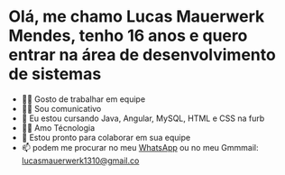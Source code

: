 <h1> Olá, me chamo Lucas Mauerwerk Mendes, tenho 16 anos e quero entrar na área de desenvolvimento de sistemas </h1>

- 🙋‍♂️ Gosto de trabalhar em equipe
- 🧏‍♂️ Sou comunicativo 
- 🌱 Eu estou cursando Java, Angular, MySQL, HTML e CSS na furb 
- 👩‍💻 Amo Técnologia
- 💞️ Estou pronto para colaborar em sua equipe
- 📫 podem me procurar no meu  <a href='https://api.whatsapp.com/send?phone=5547991490046&text=Ol%C3%A1%2C%20esse%20%C3%A9%20meu%20WhatsApp%20particular.%20Talvez%20voc%C3%AA%20esteja%20interessado%20nas%20minhas%20habilidades%20em%20Java%2C%20Angular%2C%20MySQL%2C%20HTML%20e%20CSS.%20%20Gostaria%20de%20muito%20de%20conversar%20com%20voc%C3%AA.%20'> WhatsApp</a> ou no meu Gmmmail: lucasmauerwerk1310@gmail.co

<!---
LucasMauerwerk/LucasMauerwerk is a ✨ special ✨ repository because its `README.md` (this file) appears on your GitHub profile.
You can click the Preview link to take a look at your changes.
--->
